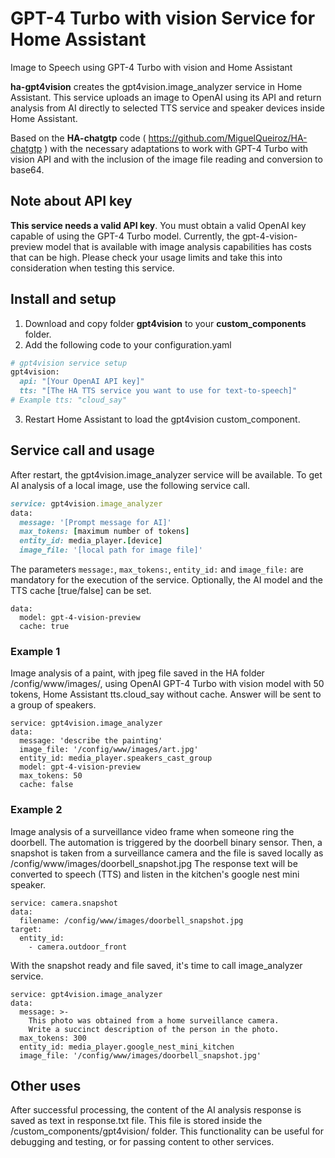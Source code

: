 # GPT-4 Turbo with vision Service for Home Assistant
Image to Speech using GPT-4 Turbo with vision and Home Assistant

**ha-gpt4vision** creates the gpt4vision.image_analyzer service in Home Assistant.
This service uploads an image to OpenAI using its API and return analysis from AI directly to selected TTS service and speaker devices inside Home Assistant.

Based on the **HA-chatgtp** code ( https://github.com/MiguelQueiroz/HA-chatgtp ) with the necessary adaptations to work with GPT-4 Turbo with vision API and with the inclusion of the image file reading and conversion to base64.

## Note about API key
**This service needs a valid API key**. You must obtain a valid OpenAI key capable of using the GPT-4 Turbo model.
Currently, the gpt-4-vision-preview model that is available with image analysis capabilities has costs that can be high. Please check your usage limits and take this into consideration when testing this service.

## Install and setup
1. Download and copy folder **gpt4vision** to your **custom_components** folder.
2. Add the following code to your configuration.yaml 
```ruby
# gpt4vision service setup
gpt4vision:
  api: "[Your OpenAI API key]"
  tts: "[The HA TTS service you want to use for text-to-speech]"
# Example tts: "cloud_say"
```
3. Restart Home Assistant to load the gpt4vision custom_component.

## Service call and usage
After restart, the gpt4vision.image_analyzer service will be available.
To get AI analysis of a local image, use the following service call.

```ruby
service: gpt4vision.image_analyzer
data:
  message: '[Prompt message for AI]'
  max_tokens: [maximum number of tokens]
  entity_id: media_player.[device]
  image_file: '[local path for image file]'
```
The parameters ```message:```, ```max_tokens:```, ```entity_id:``` and ```image_file:``` are mandatory for the execution of the service.
Optionally, the AI model and the TTS cache [true/false] can be set.
```
data:
  model: gpt-4-vision-preview
  cache: true
```

### Example 1
Image analysis of a paint, with jpeg file saved in the HA folder /config/www/images/, using OpenAI GPT-4 Turbo with vision model with 50 tokens, Home Assistant tts.cloud_say without cache. Answer will be sent to a group of speakers.
```
service: gpt4vision.image_analyzer
data:
  message: 'describe the painting'
  image_file: '/config/www/images/art.jpg'
  entity_id: media_player.speakers_cast_group
  model: gpt-4-vision-preview
  max_tokens: 50
  cache: false  
```
### Example 2
Image analysis of a surveillance video frame when someone ring the doorbell.
The automation is triggered by the doorbell binary sensor. Then, a snapshot is taken from a surveillance camera and the file is saved locally as /config/www/images/doorbell_snapshot.jpg
The response text will be converted to speech (TTS) and listen in the kitchen's google nest mini speaker.
```
service: camera.snapshot
data:
  filename: /config/www/images/doorbell_snapshot.jpg
target:
  entity_id:
    - camera.outdoor_front
```
With the snapshot ready and file saved, it's time to call image_analyzer service.
```
service: gpt4vision.image_analyzer
data:
  message: >-
    This photo was obtained from a home surveillance camera.
    Write a succinct description of the person in the photo.
  max_tokens: 300
  entity_id: media_player.google_nest_mini_kitchen
  image_file: '/config/www/images/doorbell_snapshot.jpg'
```

## Other uses
After successful processing, the content of the AI ​​analysis response is saved as text in response.txt file. This file is stored inside the /custom_components/gpt4vision/ folder.
This functionality can be useful for debugging and testing, or for passing content to other services.
